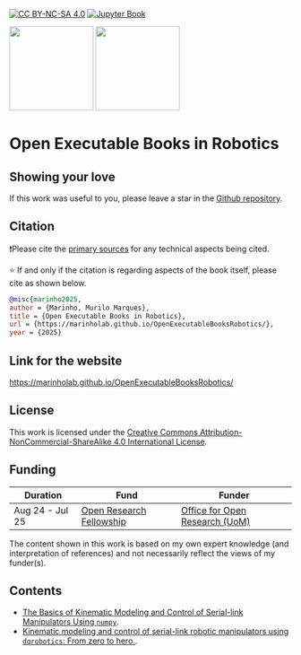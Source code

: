 [![CC BY-NC-SA 4.0][cc-by-nc-sa-image]][cc-by-nc-sa] [![Jupyter Book](https://github.com/MarinhoLab/OpenExecutableBooksRobotics/actions/workflows/notebook_to_html.yml/badge.svg)](https://github.com/MarinhoLab/OpenExecutableBooksRobotics/actions/workflows/notebook_to_html.yml) 

<img src="https://github.com/user-attachments/assets/5442ab11-8a93-473d-a011-5aab2814562b" width="150" class="only-dark"> 
<img src="https://github.com/user-attachments/assets/ba243787-dcf5-4273-860f-db72364686a0" width="150" class="only-light"> 

# Open Executable Books in Robotics

## Showing your love

If this work was useful to you, please leave a star in the [Github repository](https://github.com/MarinhoLab/OpenExecutableBooksRobotics).

## Citation

❗Please cite the [primary sources](https://en.wikipedia.org/wiki/Primary_source) for any technical aspects being cited.

⭐ If and only if the citation is regarding aspects of the book itself, please cite as shown below.

```bibtex
@misc{marinho2025,
author = {Marinho, Murilo Marques},
title = {Open Executable Books in Robotics},
url = {https://marinholab.github.io/OpenExecutableBooksRobotics/},
year = {2025}
```

## Link for the website

https://marinholab.github.io/OpenExecutableBooksRobotics/

## License 

This work is licensed under the
[Creative Commons Attribution-NonCommercial-ShareAlike 4.0 International License][cc-by-nc-sa].

## Funding

| Duration        | Fund                                                                            | Funder                                                                      |
|-----------------|---------------------------------------------------------------------------------|-----------------------------------------------------------------------------|
| Aug 24 - Jul 25 | [Open Research Fellowship](https://manchester-uk.libanswers.com/OOR/faq/279379) | [Office for Open Research (UoM)](https://www.openresearch.manchester.ac.uk) |

The content shown in this work is based on my own expert knowledge (and interpretation of references) and not necessarily reflect the views of my funder(s). 

## Contents

- [The Basics of Kinematic Modeling and Control of Serial-link Manipulators Using `numpy`](basic_lessons/README.md).            
- [Kinematic modeling and control of serial-link robotic manipulators using `dqrobotics`: From zero to hero.](dqrobotics/README.md).



[cc-by-nc-sa]: http://creativecommons.org/licenses/by-nc-sa/4.0/
[cc-by-nc-sa-image]: https://licensebuttons.net/l/by-nc-sa/4.0/88x31.png
